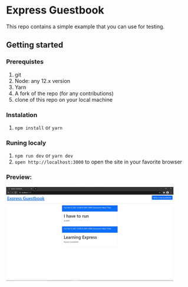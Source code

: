 # Express Guestbook

This repo contains a simple example that you can use for testing.

## Getting started

### Prerequistes

1. git
2. Node: any 12.x version
3. Yarn
4. A fork of the repo (for any contributions)
5. clone of this repo on your local machine

### Instalation

1. `npm install` or `yarn`

### Runing localy
1. `npm run dev` or `yarn dev` 
2. `open http://localhost:3000` to open the site in your favorite browser


### Preview: 

<img src="images/screenshot.jpg" width="90%">

